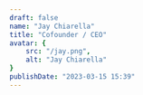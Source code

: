 ```yaml
---
draft: false
name: "Jay Chiarella"
title: "Cofounder / CEO"
avatar: {
    src: "/jay.png",
    alt: "Jay Chiarella"
}
publishDate: "2023-03-15 15:39"
---
```

